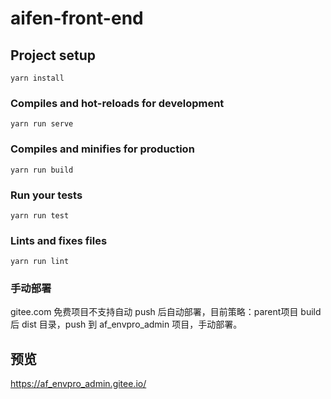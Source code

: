 # aifen-front-end

## Project setup
```
yarn install
```

### Compiles and hot-reloads for development
```
yarn run serve
```

### Compiles and minifies for production
```
yarn run build
```

### Run your tests
```
yarn run test
```

### Lints and fixes files
```
yarn run lint
```

### 手动部署

gitee.com 免费项目不支持自动 push 后自动部署，目前策略：parent项目 build 后 dist 目录，push 到 af_envpro_admin 项目，手动部署。

## 预览

https://af_envpro_admin.gitee.io/


